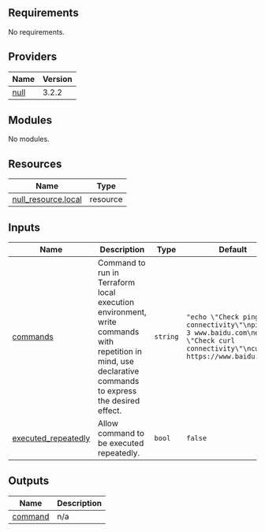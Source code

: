 ## Requirements

No requirements.

## Providers

| Name | Version |
|------|---------|
| <a name="provider_null"></a> [null](#provider\_null) | 3.2.2 |

## Modules

No modules.

## Resources

| Name | Type |
|------|------|
| [null_resource.local](https://registry.terraform.io/providers/hashicorp/null/latest/docs/resources/resource) | resource |

## Inputs

| Name | Description | Type | Default | Required |
|------|-------------|------|---------|:--------:|
| <a name="input_commands"></a> [commands](#input\_commands) | Command to run in Terraform local execution environment, write commands with repetition in mind, use declarative commands to express the desired effect. | `string` | `"echo \"Check ping connectivity\"\nping -t 3 www.baidu.com\necho \"Check curl connectivity\"\ncurl https://www.baidu.comn"` | no |
| <a name="input_executed_repeatedly"></a> [executed\_repeatedly](#input\_executed\_repeatedly) | Allow command to be executed repeatedly. | `bool` | `false` | no |

## Outputs

| Name | Description |
|------|-------------|
| <a name="output_command"></a> [command](#output\_command) | n/a |
